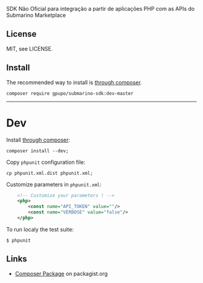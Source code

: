 SDK Não Oficial para integração a partir de aplicações PHP com as APIs do Submarino Marketplace


## License

MIT, see LICENSE.


## Install

The recommended way to install is [through composer](http://getcomposer.org).

    composer require gpupo/submarino-sdk:dev-master

---

# Dev

Install [through composer](http://getcomposer.org):

	composer install --dev;

Copy ``phpunit`` configuration file:

    cp phpunit.xml.dist phpunit.xml;

Customize parameters in ``phpunit.xml``:

```XML
    <!-- Customize your parameters ! -->
    <php>
        <const name="API_TOKEN" value=""/>
        <const name="VERBOSE" value="false"/>
    </php>
```

To run localy the test suite:

    $ phpunit
  

## Links

* [Composer Package](https://packagist.org/packages/gpupo/submarino-sdk) on packagist.org